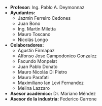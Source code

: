 - **Profesor:** Ing. Pablo A. Deymonnaz
- **Ayudantes:**
  - Jazmin Ferreiro Cedones
  - Juan Bono
  - Ing. Martín Miletta
  - Mauro Toscano
  - Nicolás Longo
- **Colaboradores:**
  - Agustín Firmapaz
  - Alfonso Jose Campodonico Gonzalez
  - Facundo Monpelat
  - Juan Pablo Donato
  - Mauro Nicolás Di Pietro
  - Mauro Parafati
  - Maximiliano Ian Levi Fernandez
  - Melina Lazzaro
- **Asesor académico:** Dr. Mariano Méndez
- **Asesor de la industria:** Federico Carrone
